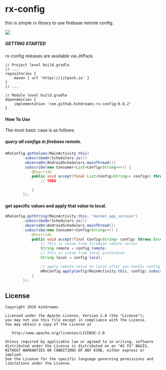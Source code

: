 # rx-config

this is simple rx library to use firebase remote config.

[![](https://jitpack.io/v/kshdreams/rx-config.svg)](https://jitpack.io/#kshdreams/rx-config)


##### GETTING STARTED
rx-config releases are available via JitPack.
```
// Project level build.gradle
// ...
repositories {
    maven { url 'https://jitpack.io' }
}
// ...

// Module level build.gradle
dependencies {
    implementation 'com.github.kshdreams:rx-config:0.0.2'
}
```


#### How To Use
The most basic case is as follows:

##### query all configs in firebase remote.
```Java
mRxConfig.getValues(MainActivity.this)
        .subscribeOn(Schedulers.io())
        .observeOn(AndroidSchedulers.mainThread())
        .subscribe(new Consumer<List<Config<String>>>() {
            @Override
            public void accept(final List<Config<String>> configs) throws Exception {
                // TODO :

            }
        });
```

#### get specific values and apply that value to local.
```Java
mRxConfig.getString(MainActivity.this, "market_app_version")
        .subscribeOn(Schedulers.io())
        .observeOn(AndroidSchedulers.mainThread())
        .subscribe(new Consumer<Config<String>>() {
            @Override
            public void accept(final Config<String> config) throws Exception {
                // This is value from firebase remote server
                String remote = config.remote;
                // This is value from local preference
                String local = config.local;

                // apply remote value to local after you handle config changes.
                mRxConfig.applyConfig(MainActivity.this, config).subscribe();
            }
        });
```


## License
```
Copyright 2018 kshdreams

Licensed under the Apache License, Version 2.0 (the "License");
you may not use this file except in compliance with the License.
You may obtain a copy of the License at

   http://www.apache.org/licenses/LICENSE-2.0

Unless required by applicable law or agreed to in writing, software
distributed under the License is distributed on an "AS IS" BASIS,
WITHOUT WARRANTIES OR CONDITIONS OF ANY KIND, either express or implied.
See the License for the specific language governing permissions and
limitations under the License.
```